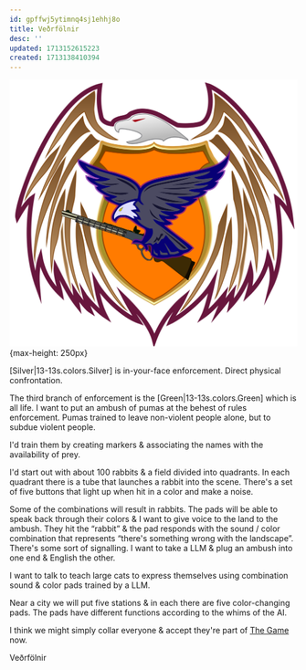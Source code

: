 ```yaml
---
id: gpffwj5ytimnq4sj1ehhj8o
title: Veðrfölnir
desc: ''
updated: 1713152615223
created: 1713138410394
---
```

![Veðrfölnir](/assets/images/Veðrfölnir.svg){max-height: 250px}

[Silver|13-13s.colors.Silver] is in-your-face enforcement. Direct physical confrontation.

The third branch of enforcement is the [Green|13-13s.colors.Green] which is all life. I want to put an ambush of pumas at the behest of rules enforcement. Pumas trained to leave non-violent people alone, but to subdue violent people.

I'd train them by creating markers & associating the names with the availability of prey.

I'd start out with about 100 rabbits & a field divided into quadrants. In each quadrant there is a tube that launches a rabbit into the scene. There's a set of five buttons that light up when hit in a color and make a noise.

Some of the combinations will result in rabbits. The pads will be able to speak back through their colors & I want to give voice to the land to the ambush. They hit the “rabbit” & the pad responds with the sound / color combination that represents “there's something wrong with the landscape”. There's some sort of signalling. I want to take a LLM & plug an ambush into one end & English the other.

I want to talk to teach large cats to express themselves using combination sound & color pads trained by a LLM.

Near a city we will put five stations & in each there are five color-changing pads. The pads have different functions according to the whims of the AI.

I think we might simply collar everyone & accept they're part of [The Game]() now.

Veðrfölnir